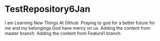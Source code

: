 # TestRepository6Jan
I am Learning New Things At Github .Praying to god for a better future for me and my belongings.God have mercy on us.
Adding the content from master branch.
Adding the content from Feature1 branch.
